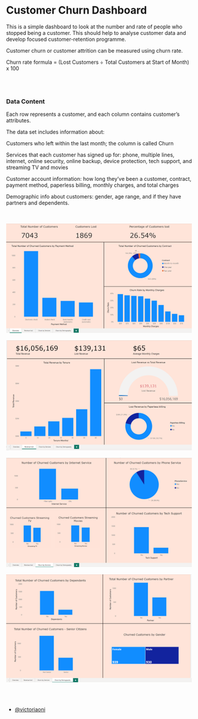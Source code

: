 # Customer Churn Dashboard

This is a simple dashboard to look at the number and rate of people who stopped being a customer. This should help to analyse customer data and develop focused customer-retention programme.

Customer churn or customer attrition can be measured using churn rate.

Churn rate formula = (Lost Customers ÷ Total Customers at Start of Month) x 100 



<br /><br />
### Data Content

Each row represents a customer, and each column contains customer’s attributes.

The data set includes information about:

Customers who left within the last month; the column is called Churn

Services that each customer has signed up for: phone, multiple lines, internet, online security, online backup, device protection, tech support, and streaming TV and movies

Customer account information: how long they’ve been a customer, contract, payment method, paperless billing, monthly charges, and total charges

Demographic info about customers: gender, age range, and if they have partners and dependents.
<br /><br /><br />


![Image 1](Churn_screenshot_overview_1.png)<br /><br />
![Image 2](Churn_Revenue_Lost_2.png)<br /><br />
![Image 3](Churn_By_Services_3.png)<br /><br />
![Image 4](Churn_Demography_4.png)

<br /><br />
- [@victoriaoni](https://github.com/victoriaoni)
